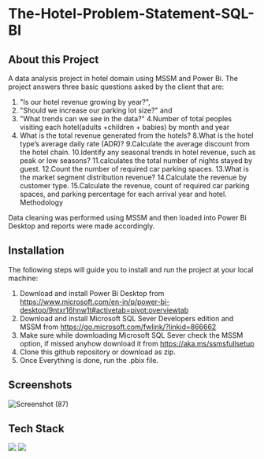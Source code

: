 
# The-Hotel-Problem-Statement-SQL-BI


## About this Project

A data analysis project in hotel domain using MSSM and Power Bi. The
project answers three basic questions asked by the client that are:

1. "Is our hotel revenue growing by year?",
2.  "Should we increase our parking lot size?" and 
3. "What trends can we see in the data?"
4.Number of total peoples visiting each hotel(adults +children + babies) by month and year
5. What is the total revenue generated from the hotels?
8.What is the hotel type’s average daily rate (ADR)?
9.Calculate the average discount from the hotel chain.
10.Identify any seasonal trends in hotel revenue, such as peak or low seasons?
11.calculates the total number of nights stayed by guest.
12.Count the number of required car parking spaces.
13.What is the market segment distribution revenue?
14.Calculate the revenue by customer type.
15.Calculate the revenue, count of required car parking spaces, and parking percentage for each arrival year and hotel.
Methodology



Data cleaning was performed using MSSM and then loaded into Power Bi Desktop and reports
were made accordingly.
## Installation

The following steps will guide you to install and run the project at your local machine:

1. Download and install Power Bi Desktop from https://www.microsoft.com/en-in/p/power-bi-desktop/9ntxr16hnw1t#activetab=pivot:overviewtab
2. Download and install Microsoft SQL Sever Developers edition and MSSM from https://go.microsoft.com/fwlink/?linkid=866662
3. Make sure while downloading Microsoft SQL Sever check the MSSM option, if missed anyhow download it from https://aka.ms/ssmsfullsetup
4. Clone this github repository or download as zip.
5. Once Everything is done, run the .pbix file. 
## Screenshots
![Screenshot (87)](https://user-images.githubusercontent.com/75041273/126884243-65401bdf-ef40-4b97-a8fe-c0dc5a53d218.png)
## Tech Stack

<img src="https://img.shields.io/badge/Microsoft%20SQL%20Sever-CC2927?style=for-the-badge&logo=microsoft%20sql%20server&logoColor=white" /> <img src="https://img.shields.io/badge/PowerBI-F2C811?style=for-the-badge&logo=Power%20BI&logoColor=black"/> 
  
